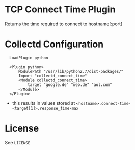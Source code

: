 # TCP Connect Time Plugin

Returns the time required to connect to hostname[:port]

# Collectd Configuration

      LoadPlugin python

      <Plugin python>
          ModulePath "/usr/lib/python2.7/dist-packages/"
          Import "collectd_connect_time"
          <Module collectd_connect_time>
              target "google.de" "web.de" "aol.com"
          </Module>
      </Plugin>

- this results in values stored at `<hostname>.connect-time-<target[1]>.response_time-max`

# License

See `LICENSE`
